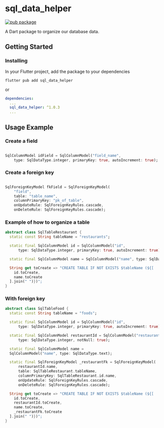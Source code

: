 # sql_data_helper

[![pub package](https://img.shields.io/pub/v/sql_data_helper.svg)](https://pub.dev/packages/sql_data_helper)

A Dart package to organize our database data.

## Getting Started

### Installing

In your Flutter project, add the package to your dependencies

`flutter pub add sql_data_helper`

or

```yml
dependencies:
  ...
  sql_data_helper: ^1.0.3
  ...
```

## Usage Example

### Create a field

```dart

SqlColumnModel idField = SqlColumnModel("field_name",
    type: SqlDataType.integer, primaryKey: true, autoIncrement: true);
```

### Create a foreign key

```dart

SqlForeignKeyModel fkField = SqlForeignKeyModel(
    "field",
    table: "table_name",
    columnPrimaryKey: "pk_of_table",
    onUpdateRule: SqlForeignKeyRules.cascade,
    onDeleteRule: SqlForeignKeyRules.cascade);
```

### Example of how to organize a table

```dart
abstract class SqlTableRestaurant {
  static const String tableName = "restaurants";

  static final SqlColumnModel id = SqlColumnModel("id",
      type: SqlDataType.integer, primaryKey: true, autoIncrement: true);

  static final SqlColumnModel name = SqlColumnModel("name", type: SqlDataType.text, notNull: true);

  String get toCreate => "CREATE TABLE IF NOT EXISTS $tableName (${[
    id.toCreate,
    name.toCreate
  ].join(" ")})";
}
```

### With foreign key
```dart
abstract class SqlTableFood {
  static const String tableName = "foods";

  static final SqlColumnModel id = SqlColumnModel("id",
      type: SqlDataType.integer, primaryKey: true, autoIncrement: true);

  static final SqlColumnModel restaurantId = SqlColumnModel("restaurant_id",
      type: SqlDataType.integer, notNull: true);

  static final SqlColumnModel name =
  SqlColumnModel("name", type: SqlDataType.text);

  static final SqlForeignKeyModel _restaurantFk = SqlForeignKeyModel(
      restaurantId.name,
      table: SqlTableRestaurant.tableName,
      columnPrimaryKey: SqlTableRestaurant.id.name,
      onUpdateRule: SqlForeignKeyRules.cascade,
      onDeleteRule: SqlForeignKeyRules.cascade);

  String get toCreate => "CREATE TABLE IF NOT EXISTS $tableName (${[
    id.toCreate,
    restaurantId.toCreate,
    name.toCreate,
    _restaurantFk.toCreate
  ].join(" ")})";
}
```